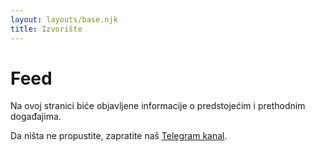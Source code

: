 ```yaml
---
layout: layouts/base.njk
title: Izvorište
---
```


# Feed

Na ovoj stranici biće objavljene
informacije o predstojećim i prethodnim događajima.

Da ništa ne propustite, zapratite naš
<a target="_blank" href="{{ config.links.channel }}">Telegram kanal</a>.
